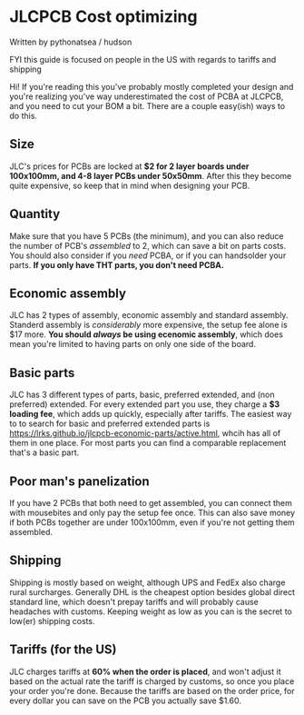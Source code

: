 # JLCPCB Cost optimizing

Written by pythonatsea / hudson

FYI this guide is focused on people in the US with regards to tariffs and shipping

Hi! If you're reading this you've probably mostly completed your design and you're realizing you've way underestimated the cost of PCBA at JLCPCB, and you need to cut your BOM a bit. There are a couple easy(ish) ways to do this.

## Size
JLC's prices for PCBs are locked at **$2 for 2 layer boards under 100x100mm, and 4-8 layer PCBs under 50x50mm**. After this they become quite expensive, so keep that in mind when designing your PCB.

## Quantity
Make sure that you have 5 PCBs (the minimum), and you can also reduce the number of PCB's _assembled_ to 2, which can save a bit on parts costs. You should also consider if you _need_ PCBA, or if you can handsolder your parts. **If you only have THT parts, you don't need PCBA.**

## Economic assembly
JLC has 2 types of assembly, economic assembly and standard assembly. Standerd assembly is _considerably_ more expensive, the setup fee alone is $17 more. **You should _always_ be using ecenomic assembly**, which does mean you're limited to having parts on only one side of the board.

## Basic parts
JLC has 3 different types of parts, basic, preferred extended, and (non preferred) extended. For every extended part you use, they charge a **$3 loading fee**, which adds up quickly, especially after tariffs. The easiest way to to search for basic and preferred extended parts is https://lrks.github.io/jlcpcb-economic-parts/active.html, whcih has all of them in one place. For most parts you can find a comparable replacement that's a basic part. 

## Poor man's panelization
If you have 2 PCBs that both need to get assembled, you can connect them with mousebites and only pay the setup fee once. This can also save money if both PCBs together are under 100x100mm, even if you're not getting them assembled.

## Shipping
Shipping is mostly based on weight, although UPS and FedEx also charge rural surcharges. Generally DHL is the cheapest option besides global direct standard line, which doesn't prepay tariffs and will probably cause headaches with customs. Keeping weight as low as you can is the secret to low(er) shipping costs.

## Tariffs (for the US)
JLC charges tariffs at **60% when the order is placed**, and won't adjust it based on the actual rate the tariff is charged by customs, so once you place your order you're done. Because the tariffs are based on the order price, for every dollar you can save on the PCB you actually save $1.60.
